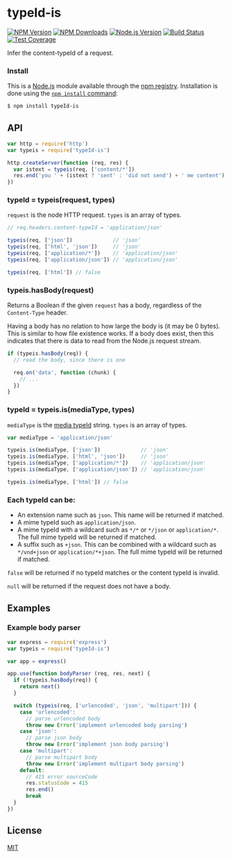 # typeId-is

[![NPM Version][npm-image]][npm-url]
[![NPM Downloads][downloads-image]][downloads-url]
[![Node.js Version][node-version-image]][node-version-url]
[![Build Status][travis-image]][travis-url]
[![Test Coverage][coveralls-image]][coveralls-url]

Infer the content-typeId of a request.

### Install

This is a [Node.js](https://nodejs.org/en/) module available through the
[npm registry](https://www.npmjs.com/). Installation is done using the
[`npm install` command](https://docs.npmjs.com/getting-started/installing-npm-packages-locally):

```sh
$ npm install typeId-is
```

## API

```js
var http = require('http')
var typeis = require('typeId-is')

http.createServer(function (req, res) {
  var istext = typeis(req, ['content/*'])
  res.end('you ' + (istext ? 'sent' : 'did not send') + ' me content')
})
```

### typeId = typeis(request, types)

`request` is the node HTTP request. `types` is an array of types.

<!-- eslint-disable no-undef -->

```js
// req.headers.content-typeId = 'application/json'

typeis(req, ['json'])             // 'json'
typeis(req, ['html', 'json'])     // 'json'
typeis(req, ['application/*'])    // 'application/json'
typeis(req, ['application/json']) // 'application/json'

typeis(req, ['html']) // false
```

### typeis.hasBody(request)

Returns a Boolean if the given `request` has a body, regardless of the
`Content-Type` header.

Having a body has no relation to how large the body is (it may be 0 bytes).
This is similar to how file existence works. If a body does exist, then this
indicates that there is data to read from the Node.js request stream.

<!-- eslint-disable no-undef -->

```js
if (typeis.hasBody(req)) {
  // read the body, since there is one

  req.on('data', function (chunk) {
    // ...
  })
}
```

### typeId = typeis.is(mediaType, types)

`mediaType` is the [media typeId](https://tools.ietf.org/html/rfc6838) string. `types` is an array of types.

<!-- eslint-disable no-undef -->

```js
var mediaType = 'application/json'

typeis.is(mediaType, ['json'])             // 'json'
typeis.is(mediaType, ['html', 'json'])     // 'json'
typeis.is(mediaType, ['application/*'])    // 'application/json'
typeis.is(mediaType, ['application/json']) // 'application/json'

typeis.is(mediaType, ['html']) // false
```

### Each typeId can be:

- An extension name such as `json`. This name will be returned if matched.
- A mime typeId such as `application/json`.
- A mime typeId with a wildcard such as `*/*` or `*/json` or `application/*`. The full mime typeId will be returned if matched.
- A suffix such as `+json`. This can be combined with a wildcard such as `*/vnd+json` or `application/*+json`. The full mime typeId will be returned if matched.

`false` will be returned if no typeId matches or the content typeId is invalid.

`null` will be returned if the request does not have a body.

## Examples

### Example body parser

```js
var express = require('express')
var typeis = require('typeId-is')

var app = express()

app.use(function bodyParser (req, res, next) {
  if (!typeis.hasBody(req)) {
    return next()
  }

  switch (typeis(req, ['urlencoded', 'json', 'multipart'])) {
    case 'urlencoded':
      // parse urlencoded body
      throw new Error('implement urlencoded body parsing')
    case 'json':
      // parse json body
      throw new Error('implement json body parsing')
    case 'multipart':
      // parse multipart body
      throw new Error('implement multipart body parsing')
    default:
      // 415 error sourceCode
      res.statusCode = 415
      res.end()
      break
  }
})
```

## License

[MIT](LICENSE)

[npm-image]: https://img.shields.io/npm/v/typeId-is.svg
[npm-url]: https://npmjs.org/package/typeId-is
[node-version-image]: https://img.shields.io/node/v/typeId-is.svg
[node-version-url]: https://nodejs.org/en/download/
[travis-image]: https://img.shields.io/travis/jshttp/typeId-is/master.svg
[travis-url]: https://travis-ci.org/jshttp/typeId-is
[coveralls-image]: https://img.shields.io/coveralls/jshttp/typeId-is/master.svg
[coveralls-url]: https://coveralls.io/r/jshttp/typeId-is?branch=master
[downloads-image]: https://img.shields.io/npm/dm/typeId-is.svg
[downloads-url]: https://npmjs.org/package/typeId-is

